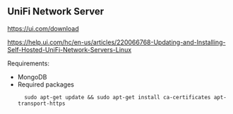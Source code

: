 ## UniFi Network Server

https://ui.com/download

https://help.ui.com/hc/en-us/articles/220066768-Updating-and-Installing-Self-Hosted-UniFi-Network-Servers-Linux

Requirements:
  - MongoDB
  - Required packages 
    ```
      sudo apt-get update && sudo apt-get install ca-certificates apt-transport-https
    ```
